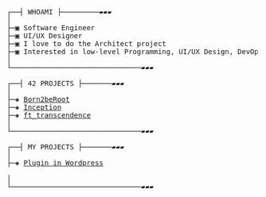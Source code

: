 
<pre>
  
┌──┤ WHOAMI ├─────────▰▰▰
│
├─▣ Software Engineer
├─▣ UI/UX Designer
├─▣ I love to do the Architect project
├─▣ Interested in low-level Programming, UI/UX Design, DevOps, Cloud and AI.
│
└───────────────────────────────▰▰▰

┌──┤ 42 PROJECTS ├───────▰▰▰
│
├─◈ <a href="https://github.com/siiine-764/Born2beroot-42">Born2beRoot</a>
├─◈ <a href="https://github.com/siiine-764/inception">Inception</a>
├─◈ <a href="">ft_transcendence</a>
│
└───────────────────────────────▰▰▰

┌──┤ MY PROJECTS ├───────▰▰▰
│
├─◈ <a href="https://github.com/MedAmz120/woodashpro">Plugin in Wordpress</a>

│
└───────────────────────────────▰▰▰
</pre>


